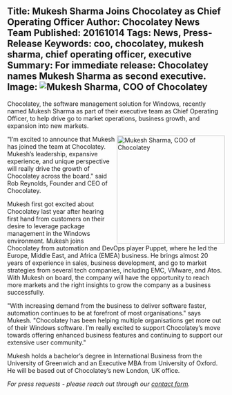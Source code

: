Title: Mukesh Sharma Joins Chocolatey as Chief Operating Officer
Author: Chocolatey News Team
Published: 20161014
Tags: News, Press-Release 
Keywords: coo, chocolatey, mukesh sharma, chief operating officer, executive
Summary: For immediate release: Chocolatey names Mukesh Sharma as second executive.
Image: <img src="/content/images/team/mukesh.png" alt="Mukesh Sharma, COO of Chocolatey" title="Mukesh Sharma, COO of Chocolatey" />
---

Chocolatey, the software management solution for Windows, recently named Mukesh Sharma as part of their executive team as Chief Operating Officer, to help drive go to market operations, business growth, and expansion into new markets.

<img src="/content/images/team/mukesh.png" alt="Mukesh Sharma, COO of Chocolatey" title="Mukesh Sharma, COO of Chocolatey" width="250" align="right" />

"I’m excited to announce that Mukesh has joined the team at Chocolatey. Mukesh’s leadership, expansive experience, and unique perspective will really drive the growth of Chocolatey across the board." said Rob Reynolds, Founder and CEO of Chocolatey. 

Mukesh first got excited about Chocolatey last year after hearing first hand from customers on their desire to leverage package management in the Windows environment. Mukesh joins Chocolatey from automation and DevOps player Puppet, where he led the Europe, Middle East, and Africa (EMEA) business. He brings almost 20 years of experience in sales, business development, and go to market strategies from several tech companies, including EMC, VMware, and Atos. With Mukesh on board, the company will have the opportunity to reach more markets and the right insights to grow the company as a business successfully.

"With increasing demand from the business to deliver software faster, automation continues to be at forefront of most organisations." says Mukesh. "Chocolatey has been helping multiple organisations get more out of their Windows software. I’m really excited to support Chocolatey’s move towards offering enhanced business features and continuing to support our extensive user community."

Mukesh holds a bachelor’s degree in International Business from the University of Greenwich and an Executive MBA from University of Oxford. He will be based out of Chocolatey’s new London, UK office.

*For press requests - please reach out through our [contact form](/contact).*
